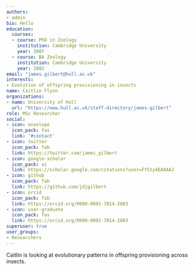 ```yaml
---
authors:
- admin
bio: Hello
education:
  courses:
  - course: PhD in Zoology
    institution: Cambridge University
    year: 2007
  - course: BA Zoology
    institution: Cambridge University
    year: 2002
email: "james.gilbert@hull.ac.uk"
interests:
- Evolution of offspring provisioning in insects
name: Caitlin Flynn
organizations:
- name: University of Hull
  url: "https://www.hull.ac.uk/staff-directory/james-gilbert"
role: MSc Researcher
social:
- icon: envelope
  icon_pack: fas
  link: '#contact'
- icon: twitter
  icon_pack: fab
  link: https://twitter.com/james_gilbert
- icon: google-scholar
  icon_pack: ai
  link: https://scholar.google.com/citations?user=FfSty4EAAAAJ
- icon: github
  icon_pack: fab
  link: https://github.com/jdjgilbert
- icon: orcid
  icon_pack: fab
  link: https://orcid.org/0000-0001-7014-2803
- icon: user-graduate
  icon_pack: fas
  link: https://orcid.org/0000-0001-7014-2803
superuser: true
user_groups:
- Researchers
---
```


Caitlin is looking at evolutionary patterns in offspring provisioning across insects.